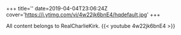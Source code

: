 +++
title=''
date=2019-04-04T23:06:24Z
cover='https://i.ytimg.com/vi/4w22jk6bnE4/hqdefault.jpg'
+++

All content belongs to RealCharlieKirk.
{{< youtube 4w22jk6bnE4 >}}
